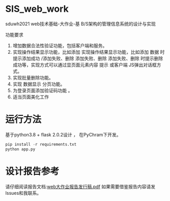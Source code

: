# SIS_web_work
sduwh2021 web技术基础-大作业-基 B/S架构的管理信息系统的设计与实现

功能要求
1. 增加数据合法性验证功能，包括客户端和服务。
2. 实现操作结果显示功能，比如添加 实现操作结果显示功能，比如添加 数据 时提示添加成功 /添加失败、删除 添加失败、删除 添加失败、删除 时提示删除成功等，实现方式可以通过显页面元素内容 提示 或客户端 JS弹出对话框方式。
3. 实现批量删除功能。
4. 实现 数据显示 分页功能。
5. 为登录页面添加验证码功能 。
6. 适当页面美化工作 

# 运行方法
基于python3.8 + flask 2.0.2设计 ， 在PyChram下开发。
```python
pip install -r requirements.txt
python app.py
```

# 设计报告参考

请仔细阅读报告文档:[web大作业报告发行稿.pdf](web大作业报告发行稿.pdf)
如果需要借鉴报告内容请发Issues和我联系。

